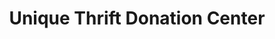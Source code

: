 ---
title: "Unique Thrift Donation Center"
url: /new-hope/unique-thrift-donation-center/
shop: Gebrauchtwaren
---